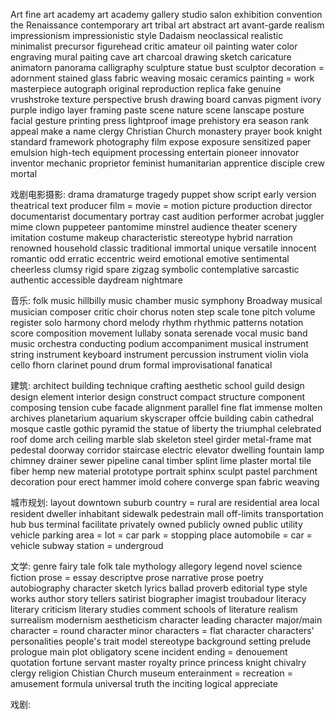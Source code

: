 Art
fine art
academy
art academy
gallery
studio
salon
exhibition
convention
the Renaissance
contemporary art
tribal art
abstract art
avant-garde
realism
impressionism
impressionistic style
Dadaism
neoclassical
realistic
minimalist
precursor
figurehead
critic
amateur
oil painting
water color
engraving
mural paiting
cave art
charcoal drawing
sketch
caricature
animatorn
panorama
calligraphy
sculpture
statue
bust
sculptor
decoration = adornment
stained glass
fabric
weaving
mosaic
ceramics
painting = work
masterpiece
autograph
original
reproduction replica
fake
genuine
vrushstroke
texture
perspective
brush
drawing board
canvas
pigment
ivory
purple
indigo
layer
framing
paste
scene
nature scene
lanscape
posture
facial
gesture
printing press
lightproof
image
prehistory
era
season
rank
appeal
make a name
clergy
Christian Church
monastery
prayer book
knight
standard
framework
photography
film
expose
exposure
sensitized paper
emulsion
high-tech
equipment
processing
entertain
pioneer
innovator
inventor
mechanic
proprietor
feminist
humanitarian
apprentice
disciple
crew
mortal

戏剧电影摄影:
drama
dramaturge
tragedy
puppet show
script
early version
theatrical text
producer
film = movie = motion picture
production
director
documentarist
documentary
portray
cast
audition
performer
acrobat
juggler
mime
clown
puppeteer
pantomime
minstrel
audience
theater
scenery
imitation
costume
makeup
characteristic
stereotype
hybrid
narration
renowned
household
classic
traditional
immortal
unique
versatile
innocent
romantic
odd
erratic
eccentric
weird
emotional
emotive
sentimental
cheerless
clumsy
rigid
spare
zigzag
symbolic
contemplative
sarcastic
authentic
accessible
daydream
nightmare

音乐:
folk music
hillbilly music
chamber music
symphony
Broadway musical
musician
composer
critic
choir
chorus
noten
step
scale
tone
pitch
volume
register
solo
harmony
chord
melody
rhythm
rhythmic patterns
notation
score
composition
movement
lullaby
sonata
serenade
vocal music
band music
orchestra
conducting
podium
accompaniment
musical instrument
string instrument
keyboard instrument
percussion instrument
violin
viola
cello
fhorn
clarinet
pound drum
formal
improvisational
fanatical

建筑:
architect
building technique
crafting
aesthetic
school
guild
design
design element
interior design
construct
compact structure
component
composing
tension
cube
facade
alignment
parallel
fine
flat
immense
molten
archives
planetarium
aquarium
skyscraper
offcie building
cabin
cathedral
mosque
castle
gothic
pyramid
the statue of liberty
the triumphal
celebrated
roof
dome
arch
ceiling
marble slab
skeleton
steel girder
metal-frame
mat
pedestal
doorway
corridor
staircase
electric elevator
dwelling
fountain
lamp
chimney
drainer
sewer
pipeline
canal
timber
splint
lime
plaster
mortal
tile
fiber
hemp
new material
prototype
portrait
sphinx
sculpt
pastel
parchment
decoration
pour
erect
hammer
imold
cohere
converge
span
fabric weaving

城市规划:
layout
downtown
suburb
country = rural are
residential area
local resident
dweller
inhabitant
sidewalk
pedestrain mall
off-limits
transportation hub
bus terminal
facilitate
privately owned
publicly owned
public utility
vehicle
parking area = lot = car park = stopping place
automobile = car = vehicle
subway station = undergroud

文学:
genre
fairy tale
folk tale
mythology
allegory
legend
novel
science fiction
prose = essay
descriptve prose
narrative prose
poetry
autobiography
character sketch
lyrics
ballad
proverb
editorial
type
style
works
author
story tellers
satirist
biographer
imagist
troubadour
literacy
literary criticism
literary studies
comment
schools of literature
realism
surrealism
modernism
aestheticism
character
leading character
major/main character = round character
minor characters = flat character
characters' personalities
people's trait
model
stereotype
background
setting
prelude
prologue
main plot
obligatory scene
incident
ending = denouement
quotation
fortune
servant
master
royalty
prince
princess
knight
chivalry
clergy
religion
Chistian Church
museum
enterainment = recreation = amusement
formula
universal truth
the inciting
logical
appreciate

戏剧:

